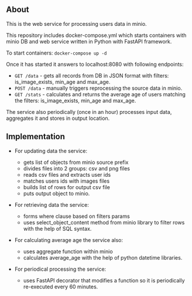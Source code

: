 ## About

This is the web service for processing users data in minio.

This repository includes docker-compose.yml which starts containers with minio DB and web service written in Python with FastAPI framework.

To start containers:
`docker-compose up -d`

Once it has started it answers to localhost:8080 with following endpoints:
* `GET /data` - gets all records from DB in JSON format with filters: is_image_exists, min_age and max_age.
* `POST /data` - manually triggers reprocessing the source data in minio.
* `GET /stats` - calculates and returns the average age of users matching the filters: is_image_exists, min_age and max_age.

The service also periodically (once in an hour) processes input data, aggregates it and stores in output location.

## Implementation

* For updating data the service:
  * gets list of objects from minio source prefix
  * divides files into 2 groups: csv and png files
  * reads csv files and extracts user ids
  * matches users ids with images files
  * builds list of rows for output csv file
  * puts output object to minio.


* For retrieving data the service:
  * forms where clause based on filters params
  * uses select_object_content method from minio library to filter rows with the help of SQL syntax.


* For calculating average age the service also:
  * uses aggregate function within minio
  * calculates average_age with the help of python datetime libraries.


* For periodical processing the service:
  * uses FastAPI decorator that modifies a function so it is periodically re-executed every 60 minutes.
